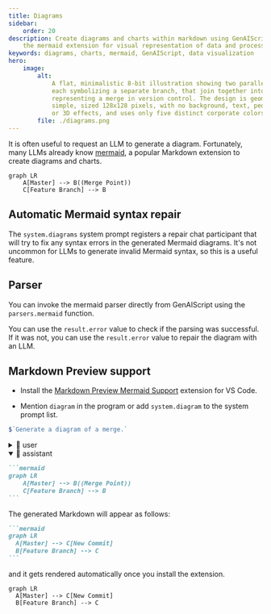 ```yaml
---
title: Diagrams
sidebar:
    order: 20
description: Create diagrams and charts within markdown using GenAIScript and
    the mermaid extension for visual representation of data and processes.
keywords: diagrams, charts, mermaid, GenAIScript, data visualization
hero:
    image:
        alt:
            A flat, minimalistic 8-bit illustration showing two parallel colored lines,
            each symbolizing a separate branch, that join together into one line,
            representing a merge in version control. The design is geometric, strictly
            simple, sized 128x128 pixels, with no background, text, people, shading,
            or 3D effects, and uses only five distinct corporate colors.
        file: ./diagrams.png
---
```


It is often useful to request an LLM to generate a diagram. Fortunately,
many LLMs already know [mermaid](https://mermaid.js.org/), a popular Markdown extension
to create diagrams and charts.

```mermaid
graph LR
    A[Master] --> B((Merge Point))
    C[Feature Branch] --> B
```

## Automatic Mermaid syntax repair

The `system.diagrams` system prompt registers a repair chat participant that will try to fix any syntax errors in the generated Mermaid diagrams. It's not uncommon for LLMs to generate invalid Mermaid syntax, so this is a useful feature.

## Parser

You can invoke the mermaid parser directly
from GenAIScript using the `parsers.mermaid` function.

You can use the `result.error` value to check if the parsing was successful. If it was not, you can use the `result.error` value to repair the diagram with an LLM.

## Markdown Preview support

- Install the [Markdown Preview Mermaid Support](https://marketplace.visualstudio.com/items?itemName=bierner.markdown-mermaid) extension for VS Code.

- Mention `diagram` in the program or add `system.diagram` to the system prompt list.

```js
$`Generate a diagram of a merge.`
```

<!-- genaiscript output start -->

<details>
<summary>👤 user</summary>

```markdown wrap
Generate a diagram of a merge.
```

</details>

<details open>
<summary>🤖 assistant </summary>

````markdown wrap
```mermaid
graph LR
    A[Master] --> B((Merge Point))
    C[Feature Branch] --> B
```
````

</details>

<!-- genaiscript output end -->

The generated Markdown will appear as follows:

````markdown
```mermaid
graph LR
  A[Master] --> C[New Commit]
  B[Feature Branch] --> C
```
````

and it gets rendered automatically once you install the extension.

```mermaid
graph LR
  A[Master] --> C[New Commit]
  B[Feature Branch] --> C
```
